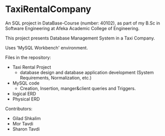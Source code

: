 # TaxiRentalCompany

An SQL project in DataBase-Course (number: 40102), as part of my B.Sc in Software Engineering at Afeka Academic College of Engineering.

This project presents Database Management System in a Taxi Company.

Uses 'MySQL Workbench' environment.

Files in the repository:
 - Taxi Rental Project
   - database design and database application development (System Requirements, Normalization, etc.)
 - MySQL code
   - Creation, Insertion, manger&client queries and Triggers.
 - logical ERD
 - Physical ERD

Contributors:
 - Gilad Shkalim
 - Mor Tavdi
 - Sharon Tavdi

